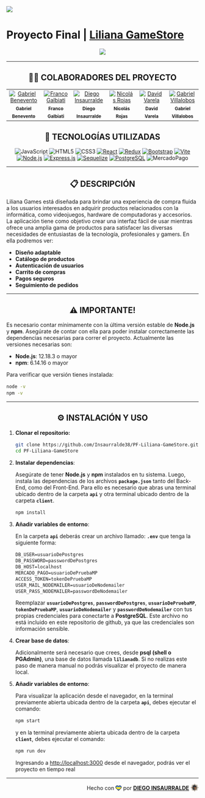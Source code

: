 <p align='left'>
    <img src='https://static.wixstatic.com/media/85087f_0d84cbeaeb824fca8f7ff18d7c9eaafd~mv2.png/v1/fill/w_160,h_30,al_c,q_85,usm_0.66_1.00_0.01/Logo_completo_Color_1PNG.webp' </img>
</p>

# Proyecto Final | [**Liliana GameStore**](https://lilianagamesstore.onrender.com)

<p align="center">
  <img src="https://www.vodacom.co.za/sites/vodacomcoza/files/styles/extra_large_landscape/public/2021-06/microsoft-store-banner.jpg?itok=viZ4SSQy" />
</p>

---

<div align="center">

## **:man_technologist: COLABORADORES DEL PROYECTO**

</div>

<table align="center">
  <tbody>
    <tr>
      <td align="center" valign="top" width="14.28%"><a href="https://github.com/GSBenevento"><img src="https://avatars.githubusercontent.com/u/129414715?v=4" width="100px;" alt="Gabriel Benevento"/><br /><sub><b>Gabriel Benevento</b></sub></a><br /></td>
      <td align="center" valign="top" width="14.28%"><a href="https://github.com/Galbfran"><img src="https://avatars.githubusercontent.com/u/107511558?v=4" width="100px;" alt="Franco Galbiati"/><br /><sub><b>Franco Galbiati</b></sub></a><br /></td>
      <td align="center" valign="top" width="14.28%"><a href="https://github.com/Insaurralde38"><img src="https://avatars.githubusercontent.com/u/127244677?v=4" width="100px;" alt="Diego Insaurralde"/><br /><sub><b>Diego Insaurralde</b></sub></a><br /></td>
      <td align="center" valign="top" width="14.28%"><a href="https://github.com/NicolasRojas09"><img src="https://avatars.githubusercontent.com/u/106163351?v=4" width="100px;" alt="Nicolás Rojas"/><br /><sub><b>Nicolás Rojas</b></sub></a><br /></td>
      <td align="center" valign="top" width="14.28%"><a href="https://github.com/DaveVrl"><img src="https://avatars.githubusercontent.com/u/110915236?v=4" width="100px;" alt="David Varela"/><br /><sub><b>David Varela</b></sub></a><br /></td>
      <td align="center" valign="top" width="14.28%"><a href="https://github.com/gabivillarec"><img src="https://avatars.githubusercontent.com/u/71297222?v=4" width="100px;" alt="Gabriel Villalobos"/><br /><sub><b>Gabriel Villalobos</b></sub></a><br /></td>
    </tr>
  </tbody>
</table>

<div align="center">
    
## **📌 TECNOLOGÍAS UTILIZADAS**

![JavaScript](https://img.shields.io/badge/-JavaScript-black?style=flat-square&logo=javascript)
![HTML5](https://img.shields.io/badge/-HTML5-E46625?style=flat-square&logo=html5&logoColor=white)
![CSS3](https://img.shields.io/badge/-CSS3-385BF4?style=flat-square&logo=css3)
[![React](https://img.shields.io/badge/-React-black?style=flat-square&logo=react&link=https://es.react.dev/)](https://es.react.dev/)
[![Redux](https://img.shields.io/badge/Redux-7241BE.svg?style=flat-square&logo=redux&logoColor=white&link=https://es.redux.js.org/)](https://es.redux.js.org/)
[![Bootstrap](https://img.shields.io/badge/Bootstrap-7C01FD?style=flat-square&logo=bootstrap&logoColor=white&link=https://getbootstrap.com/)](https://getbootstrap.com/)
[![Vite](https://img.shields.io/badge/Vite-9E40FF?style=flat-square&logo=vite&logoColor=F7CA00&link=https://vitejs.dev/)](https://vitejs.dev/)
[![Node.js](https://img.shields.io/badge/-Node.js-black?style=flat-square&logo=Node.js&link=https://nodejs.org/es)](https://nodejs.org/es)
[![Express.js](https://img.shields.io/badge/Express.js-404D59.svg?style=flat-square&logo=express&link=https://expressjs.com/es/)](https://expressjs.com/es/)
[![Sequelize](https://img.shields.io/badge/Sequelize-31396A?style=flat-square&logo=Sequelize&logoColor=68AEE8&link=https://sequelize.org/)](https://sequelize.org/)
[![PostgreSQL](https://img.shields.io/badge/-PostgreSQL-404D59?style=flat-square&logo=postgresql&logoColor=61DAFB&link=https://www.postgresql.org/)](https://www.postgresql.org/)
![MercadoPago](https://img.shields.io/badge/-MercadoPago-419BE4?style=flat-square&logo=mercadopago&logoColor=0D0082)

</div>

---

<div align="center">

## **📋 DESCRIPCIÓN**

</div>

Liliana Games está diseñada para brindar una experiencia de compra fluida a los usuarios interesados en adquirir productos relacionados con la informática, como videojuegos, hardware de computadoras y accesorios. La aplicación tiene como objetivo crear una interfaz fácil de usar mientras ofrece una amplia gama de productos para satisfacer las diversas necesidades de entusiastas de la tecnología, profesionales y gamers. En ella podremos ver:

  - **Diseño adaptable**
  - **Catálogo de productos**
  - **Autenticación de usuarios**
  - **Carrito de compras**
  - **Pagos seguros**
  - **Seguimiento de pedidos**

---

<div align="center">

## **⚠️ IMPORTANTE!**

</div>

Es necesario contar mínimamente con la última versión estable de **Node.js** y **npm**. Asegúrate de contar con ella para poder instalar correctamente las dependencias necesarias para correr el proyecto. Actualmente las versiones necesarias son:

-  **Node.js**: 12.18.3 o mayor
-  **npm**: 6.14.16 o mayor

Para verificar que versión tienes instalada:

   ```bash
   node -v
   npm -v
   ```

---

<div align="center">

## **⚙️ INSTALACIÓN Y USO**

</div>

1. **Clonar el repositorio:**

   ```bash
   git clone https://github.com/Insaurralde38/PF-Liliana-GameStore.git
   cd PF-Liliana-GameStore
   ```

2. **Instalar dependencias**:

    Asegúrate de tener **Node.js** y **npm** instalados en tu sistema. Luego, instala las dependencias de los archivos **`package.json`** tanto del Back-End, como del Front-End. Para ello es necesario que abras una terminal ubicado dentro de la carpeta **`api`** y otra terminal ubicado dentro de la carpeta **`client`**.

   ```bash
   npm install
   ```

3. **Añadir variables de entorno**:

    En la carpeta **`api`** deberás crear un archivo llamado: **`.env`** que tenga la siguiente forma:

   ```env
   DB_USER=usuarioDePostgres
   DB_PASSWORD=passwordDePostgres
   DB_HOST=localhost
   MERCADO_PAGO=usuarioDePruebaMP
   ACCESS_TOKEN=tokenDePruebaMP
   USER_MAIL_NODEMAILER=usuarioDeNodemailer
   USER_PASS_NODEMAILER=passwordDeNodemailer
   ```

    Reemplazar **`usuarioDePostgres`**, **`passwordDePostgres`**, **`usuarioDePruebaMP`**, **`tokenDePruebaMP`**, **`usuarioDeNodemailer`** y **`passwordDeNodemailer`** con tus propias credenciales para conectarte a **PostgreSQL**. Este archivo no está incluido en este repositorio de github, ya que las credenciales son información sensible.

2. **Crear base de datos**:

    Adicionalmente será necesario que crees, desde **psql (shell o PGAdmin)**, una base de datos llamada **`lilianadb`**. Si no realizas este paso de manera manual no podrás visualizar el proyecto de manera local.

5. **Añadir variables de entorno**:

    Para visualizar la aplicación desde el navegador, en la terminal previamente abierta ubicada dentro de la carpeta **`api`**, debes ejecutar el comando:

   ```bash
   npm start
   ```

    y en la terminal previamente abierta ubicada dentro de la carpeta **`client`**, debes ejecutar el comando:

   ```bash
   npm run dev
   ```

    Ingresando a <http://localhost:3000> desde el navegador, podrás ver el proyecto en tiempo real

---

<div align="end">

Hecho con <img src="./client/src/assets/boke-heart.png" alt="heart" height="14" width="16" style="margin: 0px 0px -2.5px 0px" > por [**DIEGO INSAURRALDE**](https://insaurralde.vercel.app/) <img src="./client/src/assets/boke-chimp.png" alt="chimp" height="21" width="21" style="margin: 0px 0px -4px 0px" >

</div>
